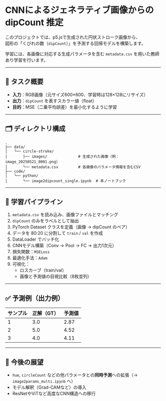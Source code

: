 # CNNによるジェネラティブ画像からの dipCount 推定

このプロジェクトでは、p5.jsで生成された円状ストローク画像から、  
図形の「くびれの数（`dipCount`）」を予測する回帰モデルを構築します。

学習には、各画像に対応する生成パラメータを含む `metadata.csv` を用いた教師あり学習を行います。

---

## 🧠 タスク概要

- **入力**：RGB画像（元サイズ600×600、学習時は128×128にリサイズ）
- **出力**：`dipCount` を表すスカラー値（float）
- **目的**：MSE（二乗平均誤差）を最小化するように学習

---

## 🗂️ ディレクトリ構成

```
.
├── data/
│   └── circle-stroke/
│       ├── images/              # 生成された画像（例：image_20250521_0001.png）
│       └── metadata.csv         # 各画像のパラメータ情報を含むCSV
├── code/
│   └── python/
│       └── image2dipcount_single.ipynb  # 本ノートブック
```

---

## 🔁 学習パイプライン

1. `metadata.csv` を読み込み、画像ファイルとマッチング
2. `dipCount` のみをラベルとして抽出
3. PyTorch Dataset クラスを定義（画像 → dipCount のペア）
4. データを 80:20 に分割して `train` / `val` を作成
5. DataLoader でバッチ化
6. CNNモデル構築（Conv → Pool → FC → 出力1次元）
7. 損失関数：`MSELoss`
8. 最適化手法：`Adam`
9. 可視化：
   - ロスカーブ（train/val）
   - 画像と予測値の目視比較（8枚並列）

---

## ✅ 予測例（出力例）

| サンプル | 正解（GT） | 予測値 |
|----------|------------|--------|
| 1        | 3.0        | 2.87   |
| 2        | 5.0        | 4.52   |
| 3        | 4.0        | 4.11   |

---

## 🔧 今後の展望

- `hue`, `circleCount` などの他パラメータとの**同時予測**への拡張（→ `image2params_multi.ipynb` へ）
- モデル解釈（Grad-CAMなど）の導入
- ResNetやViTなど高度なCNN構造への移行